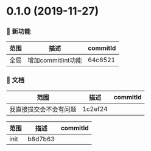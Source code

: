 # 0.1.0 (2019-11-27)

### 🌟 新功能
|范围|描述|commitId|
|--|--|--|
| 全局 | 增加commitlint功能 | 64c6521|


### 📝 文档
|范围|描述|commitId|
--|--|--
 我直接提交会不会有问题 | 1c2ef24


|范围|描述|commitId|
--|--|--
 init | b8d7b63

